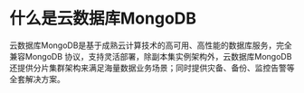 # 什么是云数据库MongoDB

云数据库MongoDB是基于成熟云计算技术的高可用、高性能的数据库服务，完全兼容MongoDB 协议，支持灵活部署，除副本集实例架构外，云数据库MongoDB还提供分片集群架构来满足海量数据业务场景；同时提供灾备、备份、监控告警等全套解决方案。
